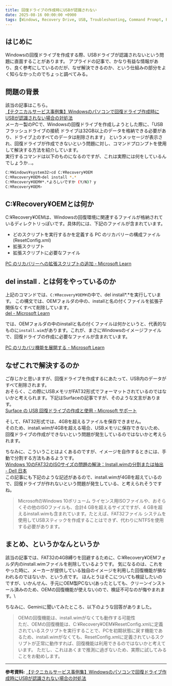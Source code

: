 ```yaml
---
title: 回復ドライブの作成時にUSBが認識されない
date: 2025-08-16 00:00:00 +0900
tags: [Windows, Recovery Drive, USB, Troubleshooting, Command Prompt, PC Repair]
---
```


<!-- 本記事では、Windowsの回復ドライブ作成時にUSBが認識されない問題について解説します。 -->
<!-- この記事は、https://shop.applied-net.co.jp/blog/cate_news/24894/ の内容に基づいています。 -->

## はじめに

Windowsの回復ドライブを作成する際、USBドライブが認識されないという問題に直面することがあります。
アプライドの記事で、かなり有益な情報があり、良く参考にしているのだが、なぜ解決できるのか、という仕組みの部分をよく知らなかったのでちょっと調べてみる。

## 問題の背景

該当の記事はこちら。\
[【テクニカルサービス事例集】Windowsのパソコンで回復ドライブ作成時にUSBが認識されない場合の対処法](https://shop.applied-net.co.jp/blog/cate_news/24894/)\
メーカー製のPCで、Windowsの回復ドライブを作成しようとした際に、「USBフラッシュドライブの接続 ドライブは32GB以上のデータを格納できる必要があり、ドライブ上のすべてのデータは削除されます」
というメッセージが表示され、回復ドライブが作成できないという問題に対し、コマンドプロンプトを使用して解決する方法を紹介しています。\
実行するコマンドは以下のものになるのですが、これは実際には何をしているんでしょうか…。

```bash
C:¥Windows¥system32>cd C:¥Recovery¥OEM
C:¥Recovery¥OEM>del install *.*
C:¥Recovery¥OEM¥*.*よろしいですか (Y/N)? y
C:¥Recovery¥OEM>
```

## C:¥Recovery¥OEMとは何か
C:¥Recovery¥OEMは、Windowsの回復環境に関連するファイルが格納されているディレクトリっぽいです。具体的には、下記のファイルが含まれています。

* どのスクリプトを実行するかを定義する PC のリカバリーの構成ファイル (ResetConfig.xml)
* 拡張スクリプト
* 拡張スクリプトに必要なファイル

[PC のリカバリーへの拡張スクリプトの追加 - Microsoft Learn](https://learn.microsoft.com/ja-jp/windows-hardware/manufacture/desktop/add-a-script-to-push-button-reset-features?view=windows-11)

## del install *.* とは何をやっているのか
上記のコマンドでは、`C:¥Recovery¥OEM¥`の中で、del install*.*を実行しています。
この構文では、OEMフォルダの中の、installと名の付くファイルを拡張子関係なくすべて削除しています。\
[del - Microsoft Learn](https://learn.microsoft.com/ja-jp/windows-server/administration/windows-commands/del)

では、OEMフォルダの中のinstallと名の付くファイルは何かというと、代表的なものに`install.wim`があります。これが、まさにWindowsのイメージファイルで、回復ドライブの作成に必要なファイルが含まれています。

[PC のリカバリ機能を展開する - Microsoft Learn](https://learn.microsoft.com/ja-jp/windows-hardware/manufacture/desktop/deploy-push-button-reset-features?view=windows-11)

## なぜこれで解決するのか
ご存じかと思いますが、回復ドライブを作成するにあたって、USB内のデータがすべて削除されます。\
おそらく、この際にUSBメモリがFAT32形式でフォーマットされているのではないかと考えられます。下記はSurfaceの記事ですが、そのような文言があります。\
[Surface の USB 回復ドライブの作成と使用 - Microsoft サポート](https://support.microsoft.com/ja-jp/surface/surface-%E3%81%AE-usb-%E5%9B%9E%E5%BE%A9%E3%83%89%E3%83%A9%E3%82%A4%E3%83%96%E3%81%AE%E4%BD%9C%E6%88%90%E3%81%A8%E4%BD%BF%E7%94%A8-677852e2-ed34-45cb-40ef-398fc7d62c07)

そして、FAT32形式では、4GBを超えるファイルを保存できません。\
そのため、install.wimが4GBを超える場合、USBメモリに保存できないため、回復ドライブの作成ができないという問題が発生しているのではないかと考えられます。

ちなみに、こういうことはよくあるのですが、イメージを自作するときには、手動で分割する方法もあるようです。\
[Windows 10のFAT32のISOサイズの問題の解決：Install.wimの分割または抽出 - Dell 日本](https://www.dell.com/support/kbdoc/ja-jp/000127789/)\
この記事にも下記のような記述があるので、install.wimが4GBを超えているので、回復ドライブが作れないという問題が発生している、と考えられそうですね。
>MicrosoftのWindows 10ボリューム ライセンス用ISOファイルや、おそらくその他のISOファイルも、合計4 GBを超えるサイズですが、4 GBを超えるinstall.wimも含まれています。たとえば、FAT32ファイル システムを使用してUSBスティックを作成することはできず、代わりにNTFSを使用する必要があります。

## まとめ、というかなんというか
該当の記事では、FAT32の4GB縛りを回避するために、C:¥Recovery¥OEMフォルダ内のinstall.wimファイルを削除しているようです。
気になるのは、これをやった時に、メーカーが提供している独自のイメージを利用した回復機能が損なわれるのではないか、という点です。
ほんとうはそこについても検証したいのですが、いかんせん、手元にOEM製PCない(あったとしても、クリーンインストール済みのため、OEMの回復機能が使えない)ので、検証不可なのが悔やまれます。\

ちなみに、Geminiに聞いてみたところ、以下のような回答がありました。
> OEMの回復機能は、install.wimがなくても動作する可能性\
ただ、OEMの回復機能は、C:¥Recovery¥OEM¥ResetConfig.xmlに定義されているスクリプトを実行することで、PCを初期状態に戻す機能であるため、install.wimがなくても、ResetConfig.xmlに定義されているスクリプトが正常に動作すれば、回復機能は利用できるのではないかと考えています。
ただし、これはあくまで推測に過ぎないため、実際に試してみることをお勧めします。

---
**参考資料:**
[【テクニカルサービス事例集】Windowsのパソコンで回復ドライブ作成時にUSBが認識されない場合の対処法](https://shop.applied-net.co.jp/blog/cate_news/24894/)
